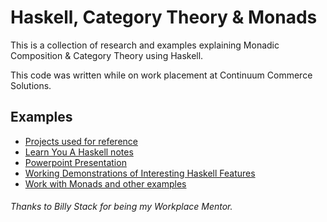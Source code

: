 # Haskell, Category Theory & Monads

This is a collection of research and examples explaining Monadic Composition & Category Theory using Haskell.

This code was written while on work placement at Continuum Commerce Solutions.

## Examples
- [Projects used for reference](Projects)
- [Learn You A Haskell notes](learnyouahaskell)
- [Powerpoint Presentation](Haskell%20Presentation.pdf)
- [Working Demonstrations of Interesting Haskell Features](Monads/Demos)
- [Work with Monads and other examples](Monads)

###### Thanks to *Billy Stack* for being my Workplace Mentor.
